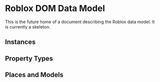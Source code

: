 # Roblox DOM Data Model
This is the future home of a document describing the Roblox data model. It is currently a skeleton.

## Instances

## Property Types

## Places and Models
